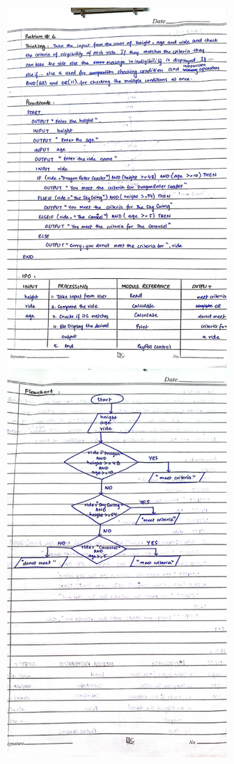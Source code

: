 ![Q6_1](https://github.com/Areeba2024/k240005/blob/faf302eee59d79501ca11399f532be5952d7694a/PF%20Theory%20Assignment/Assign1/Q6_1.jpg)
![Q6_2](https://github.com/Areeba2024/k240005/blob/faf302eee59d79501ca11399f532be5952d7694a/PF%20Theory%20Assignment/Assign1/Q6_2.jpg)
